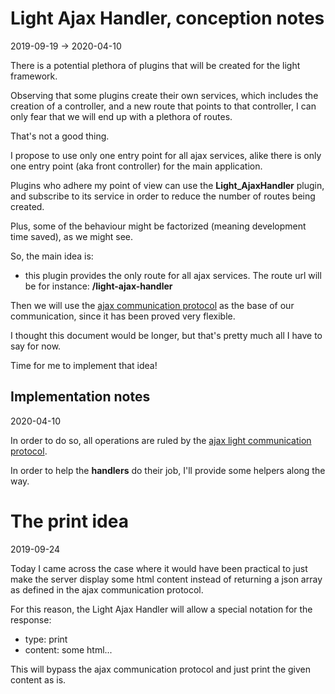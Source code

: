 Light Ajax Handler, conception notes
===================
2019-09-19 -> 2020-04-10



There is a potential plethora of plugins that will be created for the light framework.

Observing that some plugins create their own services, which includes the creation of a controller,
and a new route that points to that controller, I can only fear that we will end up with 
a plethora of routes.

That's not a good thing.


I propose to use only one entry point for all ajax services, alike there is only one entry point
(aka front controller) for the main application.


Plugins who adhere my point of view can use the **Light_AjaxHandler** plugin, and subscribe to 
its service in order to reduce the number of routes being created.

Plus, some of the behaviour might be factorized (meaning development time saved), as we might see.



So, the main idea is:

- this plugin provides the only route for all ajax services.
    The route url will be for instance: **/light-ajax-handler**
    
    
Then we will use the [ajax communication protocol](https://github.com/lingtalfi/AjaxCommunicationProtocol)
as the base of our communication, since it has been proved very flexible.



I thought this document would be longer, but that's pretty much all I have to say for now.

Time for me to implement that idea!
    
 


Implementation notes
-----------
2020-04-10


In order to do so, all operations are ruled by the [ajax light communication protocol](https://github.com/lingtalfi/Light_AjaxHandler/blob/master/doc/pages/ajax-light-communication-protocol.md).

In order to help the **handlers** do their job, I'll provide some helpers along the way.





    
    
The print idea
===============
2019-09-24


Today I came across the case where it would have been practical to just make the server display some html content instead of returning
a json array as defined in the ajax communication protocol.

For this reason, the Light Ajax Handler will allow a special notation for the response:

- type: print    
- content: some html...


This will bypass the ajax communication protocol and just print the given content as is.




